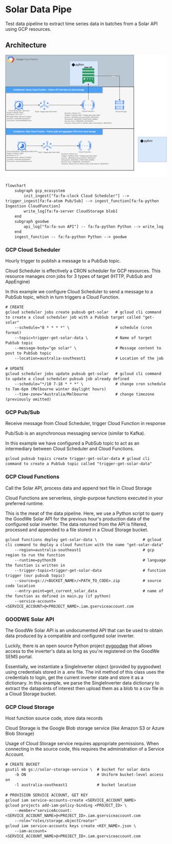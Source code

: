 # Solar Data Pipe 
Test data pipeline to extract time series data in batches from a Solar API using GCP resources.

## Architecture
![GCP Architecture Flowchart](design/architecture.drawio.png)
```mermaid
flowchart 
    subgraph gcp_ecosystem
        init_ingest["fa:fa-clock Cloud Scheduler"] --> trigger_ingest[fa:fa-atom Pub/Sub] --> ingest_function[fa:fa-python Ingestion CloudFunction] 
        write_log[fa:fa-server CloudStorage blob]
    end
    subgraph goodwe
        api_log["fa:fa-sun API"] -- fa:fa-python Python --> write_log
    end
    ingest_function -- fa:fa-python Python --> goodwe
```
### GCP Cloud Scheduler
Hourly trigger to publish a message to a PubSub topic.

Cloud Scheduler is effectively a CRON scheduler for GCP resources. This resource manages cron jobs for 3 types of target (HTTP, PubSub and AppEngine)

In this example we configure Cloud Scheduler to send a message to a PubSub topic, which in turn triggers a Cloud Function.
~~~
# CREATE
gcloud scheduler jobs create pubsub get-solar   # gcloud cli command to create a cloud scheduler job with a PubSub target called "get-solar"
    --schedule="0 * * * *" \                    # schedule (cron format)
    --topic=trigger-get-solar-data \            # Name of target PubSub topic 
    --message-body="go solar" \                 # Message content to post to PubSub topic
    --location=australia-southeast1             # Location of the job

# UPDATE                                        
gcloud scheduler jobs update pubsub get-solar   # gcloud cli command to update a cloud scheduler pubsub job already defined
    --schedule="*/10 7-18 * * *" \              # change cron schedule to 7am-6pm (Melbourne winter daylight hours)
    --time-zone="Australia/Melbourne            # change timezone (previously omitted)
~~~
### GCP Pub/Sub
Receive message from Cloud Scheduler, trigger Cloud Function in response

Pub/Sub is an asynchronous messaging service (similar to Kafka). 

In this example we have configured a PubSub topic to act as an intermediary between Cloud Scheduler and Cloud Functions.
~~~
gcloud pubsub topics create trigger-get-solar-data # gcloud cli command to create a PubSub topic called "trigger-get-solar-data"
~~~

### GCP Cloud Functions
Call the Solar API, process data and append text file in Cloud Storage

Cloud Functions are serverless, single-purpose functions executed in your preferred runtime.

This is the meat of the data pipeline. Here, we use a Python script to query the GoodWe Solar API for the previous hour's production data of the configured solar inverter.
The data returned from the API is filtered, processed and appended to a file stored in a Cloud Storage bucket.
~~~
gcloud functions deploy get-solar-data \                    # gcloud cli command to deploy a cloud function with the name "get-solar-data"
    --region=australia-southeast1                           # gcp region to run the function
    --runtime=python39                                      # language the function is written in 
    --trigger-topic=trigger-get-solar-data                  # function trigger (our pubsub topic)
    --source=gs://<BUCKET_NAME>/<PATH_TO_CODE>.zip          # source code location
    --entry-point=get_current_solar_data                    # name of the function as defined in main.py (if python)
    --service-account=<SERVICE_ACCOUNT>@<PROJECT_NAME>.iam.gserviceaccount.com
~~~

### GOODWE Solar API
The GoodWe Solar API is an undocumented API that can be used to obtain data produced by a compatible and configured solar inverter.

Luckily, there is an open source Python project [pygoodwe](github.com/yaleman/pygoodwe) that allows access to the inverter's data as long as you're registered on the GoodWe SEMS portal.

Essentially, we instantiate a SingleInverter object (provided by pygoodwe) using credentials stored in a .env file. The init method of this class uses the credentials to login, get the current inverter state and store it as a dictionary.
In this example, we parse the SingleInverter data dictionary to extract the datapoints of interest then upload them as a blob to a csv file in a Cloud Storage bucket.


### GCP Cloud Storage
Host function source code, store data records

Cloud Storage is the Google Blob storage service (like Amazon S3 or Azure Blob Storage)

Usage of Cloud Storage service requires appropriate permissions. When connecting in the source code, this requires the administration of a Service Account.
~~~
# CREATE BUCKET
gsutil mb gs://solar-storage-service \  # bucket for solar data
    -b ON                               # Uniform bucket-level access on
    -l australia-southeast1             # bucket location

# PROVISION SERVICE ACCOUNT, GET KEY
gcloud iam service-accounts-create <SERVICE_ACCOUNT_NAME>
gcloud projects add-iam-policy-binding <PROJECT_ID> \
    --member="serviceAccount:<SERVICE_ACCOUNT_NAME>@<PROJECT_ID>.iam.gserviceaccount.com
    --role="roles/storage.objectCreator"
gcloud iam service-accounts keys create <KEY_NAME>.json \ 
    --iam-account=<SERVICE_ACCOUNT_NAME>@<PROJECT_ID>.iam.gserviceaccount.com
~~~